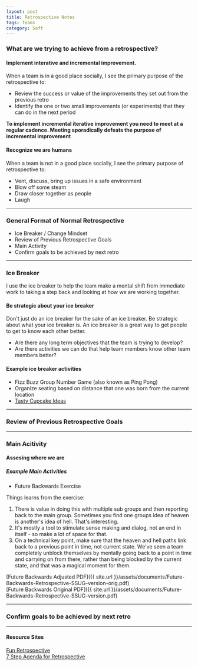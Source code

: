 ```yaml
---
layout: post
title: Retrospective Notes
tags: Teams 
category: Soft
---
```


### What are we trying to achieve from a retrospective?

#### Implement interative and incremental improvement.  

When a team is in a good place socially, I see the primary purpose of the retrospective to:  

- Review the success or value of the improvements they set out from the previous retro 
- Identify the one or two small improvements (or experiments) that they can do in the next period  

**To implement incremental iterative improvement you need to meet at a regular cadence. Meeting sporadically defeats the purpose of incremental improvement**  

#### Recognize we are humans  

When a team is not in a good place socially, I see the primary purpose of retrospective to:  

- Vent, discuss, bring up issues in a safe environment 
- Blow off some steam  
- Draw closer together as people  
- Laugh   

---------------------------------------------------------------------------------------------------

### General Format of Normal Retrospective  

- Ice Breaker / Change Mindset   
- Review of Previous Retrospective Goals  
- Main Activity  
- Confirm goals to be achieved by next retro  

---------------------------------------------------------------------------------------------------

### Ice Breaker 

I use the ice breaker to help the team make a mental shift from immediate work to taking a step back and looking at how we are working together.

#### Be strategic about your ice breaker  

Don't just do an ice breaker for the sake of an ice breaker. Be strategic about what your ice breaker is. An ice breaker is a great way to get people to get to know each other better. 

- Are there any long term objectives that the team is trying to develop?  
- Are there activities we can do that help team members know other team members better?  

#### Example ice breaker activities  

- Fizz Buzz Group Number Game (also known as Ping Pong)
- Organize seating based on distance that one was born from the current location  
- [Tasty Cupcake Ideas](http://tastycupcakes.org/)

---------------------------------------------------------------------------------------------------

### Review of Previous Retrospective Goals  


---------------------------------------------------------------------------------------------------

### Main Acitivity

#### Assesing where we are 

##### Example Main Activities 

- Future Backwards Exercise

Things learns from the exercise:  

1. There is value in doing this with multiple sub groups and then reporting back to the main group. Sometimes you find one groups idea of heaven is another's idea of hell. That's interesting.
2. It's mostly a tool to stimulate sense making and dialog, not an end in itself - so make a lot of space for that.
3. On a technical key point, make sure that the heaven and hell paths link back to a previous point in time, not current state. We've seen a team completely unblock themselves by mentally going back to a point in time and carrying on from there, rather than being blocked by the current state, and that was a magical moment for them.

[Future Backwards Adjusted PDF]({{ site.url }}/assets/documents/Future-Backwards-Retrospective-SSUG-version-orig.pdf)  
[Future Backwards Original PDF]({{ site.url }}/assets/documents/Future-Backwards-Retrospective-SSUG-version.pdf)  

---------------------------------------------------------------------------------------------------

### Confirm goals to be achieved by next retro

---------------------------------------------------------------------------------------------------

#### Resource Sites ####

[Fun Retrospective](http://www.funretrospectives.com/)  
[7 Step Agenda for Retrospective](http://www.thoughtworks.com/insights/blog/7-step-agenda-effective-retrospective)  
 


